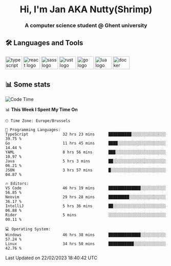 <h1 align="center">Hi, I'm Jan AKA Nutty(Shrimp)</h1>
<h3 align="center">A computer science student @ Ghent university</h3>

<h2 align="left">🛠️ Languages and Tools</h2>

###

<div align="left">
  <img src="https://cdn.jsdelivr.net/gh/devicons/devicon/icons/typescript/typescript-original.svg" height="40" width="52" alt="typescript logo"  />
  <img src="https://cdn.jsdelivr.net/gh/devicons/devicon/icons/react/react-original.svg" height="40" width="52" alt="react logo"  />
  <img src="https://cdn.jsdelivr.net/gh/devicons/devicon/icons/sass/sass-original.svg" height="40" width="52" alt="sass logo"  />
  <img src="https://cdn.jsdelivr.net/gh/devicons/devicon/icons/rust/rust-plain.svg" height="40" width="52" alt="rust logo"  />
  <img src="https://cdn.jsdelivr.net/gh/devicons/devicon/icons/go/go-original.svg" height="40" width="52" alt="go logo"  />
  <img src="https://cdn.jsdelivr.net/gh/devicons/devicon/icons/lua/lua-original.svg" height="40" width="52" alt="lua logo"  />
  <img src="https://cdn.jsdelivr.net/gh/devicons/devicon/icons/docker/docker-original.svg" height="40" width="52" alt="docker logo"  />
</div>

<h2>📊 Some stats</h2>

<!--START_SECTION:waka-->
![Code Time](http://img.shields.io/badge/Code%20Time-2%2C679%20hrs%2052%20mins-blue)

📊 **This Week I Spent My Time On** 

```text
🕑︎ Time Zone: Europe/Brussels

💬 Programming Languages: 
TypeScript               32 hrs 23 mins      ██████████░░░░░░░░░░░░░░░   39.75 % 
Go                       11 hrs 45 mins      ████░░░░░░░░░░░░░░░░░░░░░   14.44 % 
YAML                     8 hrs 56 mins       ███░░░░░░░░░░░░░░░░░░░░░░   10.97 % 
Java                     5 hrs 3 mins        ██░░░░░░░░░░░░░░░░░░░░░░░   06.21 % 
JSON                     3 hrs 57 mins       █░░░░░░░░░░░░░░░░░░░░░░░░   04.87 % 

🔥 Editors: 
VS Code                  46 hrs 19 mins      ██████████████░░░░░░░░░░░   56.85 % 
Neovim                   29 hrs 28 mins      █████████░░░░░░░░░░░░░░░░   36.17 % 
IntelliJ                 5 hrs 36 mins       ██░░░░░░░░░░░░░░░░░░░░░░░   06.88 % 
Rider                    5 mins              ░░░░░░░░░░░░░░░░░░░░░░░░░   00.11 % 

💻 Operating System: 
Windows                  46 hrs 38 mins      ██████████████░░░░░░░░░░░   57.24 % 
Linux                    34 hrs 50 mins      ███████████░░░░░░░░░░░░░░   42.76 % 
```


 Last Updated on 22/02/2023 18:40:42 UTC
<!--END_SECTION:waka-->
